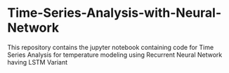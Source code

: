 # Time-Series-Analysis-with-Neural-Network
This repository contains the jupyter notebook containing code for Time Series Analysis for temperature modeling using Recurrent Neural Network having LSTM Variant
